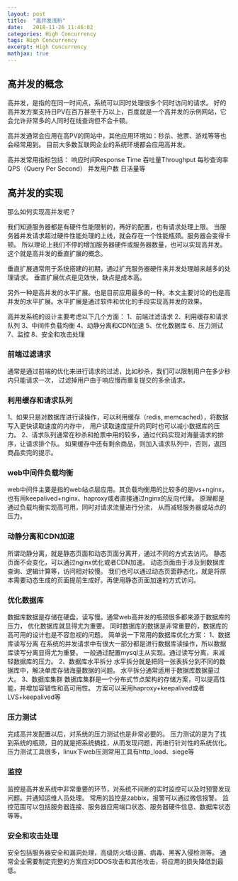 ```yaml
---
layout: post
title:  "高并发浅析"
date:   2018-11-26 11:46:02
categories: High Concurrency
tags: High Concurrency
excerpt: High Concurrency
mathjax: true
---
```


## 高并发的概念
高并发，是指的在同一时间点，系统可以同时处理很多个同时访问的请求。
好的高并发方案支持日PV在百万甚至千万以上，百度就是一个高并发的示例网站，它会允许非常多的人同时在线查询但不会卡顿。

高并发通常会应用在高PV的网站中，其他应用环境如：秒杀、抢票、游戏等等也会经常用到。
目前大多数互联网企业的系统环境都会应用高并发。

高并发常用指标包括：
响应时间Response Time
吞吐量Throughput
每秒查询率QPS（Query Per Second）
并发用户数
日活量等

## 高并发的实现
那么如何实现高并发呢？

我们知道服务器都是有硬件性能限制的，再好的配置，也有请求处理上限。
当服务器并发请求超过硬件性能处理的上线，就会存在一个性能瓶颈。服务器会变得卡顿。
所以理论上我们不停的增加服务器硬件或服务器数量，也可以实现高并发。
这个就是高并发的垂直扩展的概念。

垂直扩展通常用于系统搭建的初期，通过扩充服务器硬件来并发处理越来越多的处理请求。
垂直扩展优点是见效快，缺点是成本高。

另外一种是高并发的水平扩展。也是目前应用最多的一种。本文主要讨论的也是高并发的水平扩展。水平扩展是通过软件和优化的手段实现高并发的效果。


高并发系统的设计主要考虑以下几个方面：
1、前端过滤请求
2、利用缓存和请求队列
3、中间件负载均衡
4、动静分离和CDN加速
5、优化数据库
6、压力测试
7、监控
8、安全和攻击处理

### 前端过滤请求
通常是通过前端的优化来进行请求的过滤，比如秒杀，我们可以限制用户在多少秒内只能请求一次，
过滤掉用户由于响应慢而重复提交的多余请求。

### 利用缓存和请求队列
1、如果只是对数据库进行读操作，可以利用缓存（redis, memcached），将数据写入更快读取速度的内存中，
用户读取速度提升的同时也可以减小数据库的压力。
2、请求队列通常在秒杀和抢票中用的较多，通过代码实现对海量请求的排序，让请求排个队。
如果缓存中还有剩余商品，则加入请求队列中，否则，返回商品卖完的提示。

### web中间件负载均衡
web中间件主要是指的web站点层应用。其负载均衡用的比较多的是lvs+nginx，也有用keepalived+nginx、haproxy或者直接通过nginx的反向代理。
原理都是通过负载均衡实现高可用，同时对请求流量进行分流，
从而减轻服务器或站点的压力。

### 动静分离和CDN加速
所谓动静分离，就是静态页面和动态页面分离开，通过不同的方式去访问。
静态页面不会变化，可以通过nginx优化或者CDN加速。
动态页面由于涉及到数据库查询、逻辑计算等，访问相对较慢。
我们也可以通过动态页面静态化，就是将原本需要动态生成的页面提前生成好。再使用静态页面加速的方式访问。

### 优化数据库
数据库数据是存储在硬盘，读写慢。通常web高并发的瓶颈很多都来源于数据库的压力，
优化数据库就显得尤为重要。
同时数据库的数据是非常重要的，数据库的高可用的设计也是不容忽视的问题。
简单说一下常用的数据库优化方案：
1、数据库读写分离
    在系统的并发请求中有很大一部分都是进行数据库读操作，所以数据库读写分离显得尤为重要。
    一般通过配置mysql主从实现。通过读写分离，来减轻数据库的压力。
2、数据库水平拆分
    水平拆分就是把同一张表拆分到不同的数据库中，解决单库存储海量数据的问题。
    水平拆分通常适用于数据库数据量过大。
3、数据库集群
    数据库集群是一个分布式节点架构的存储方案，可以提高性能，并增加容错性和高可用性。
    方案可以采用haproxy+keepalived或者LVS+keepalived等

### 压力测试
完成高并发配置以后，对系统的压力测试也是非常必要的。
压力测试的是为了找到系统的瓶颈，目的就是把系统搞挂，从而发现问题，再进行针对性的系统优化。
压力测试工具很多，linux下web压测常用工具有http_load、siege等

### 监控
监控是高并发系统中非常重要的环节，对系统不间断的实时监控可以及时预警发现问题。并通知运维人员处理。
常用的监控是zabbix，报警可以通过微信报警。
监控范围可以包括服务器连接、服务器应用端口状态、服务器硬件信息、数据库状态等等。

### 安全和攻击处理
安全包括服务器安全和漏洞处理，高级防火墙设置、病毒、黑客入侵检测等。
通常企业需要制定完整的方案应对DDOS攻击和其他攻击，将应用的损失降低到最低。


